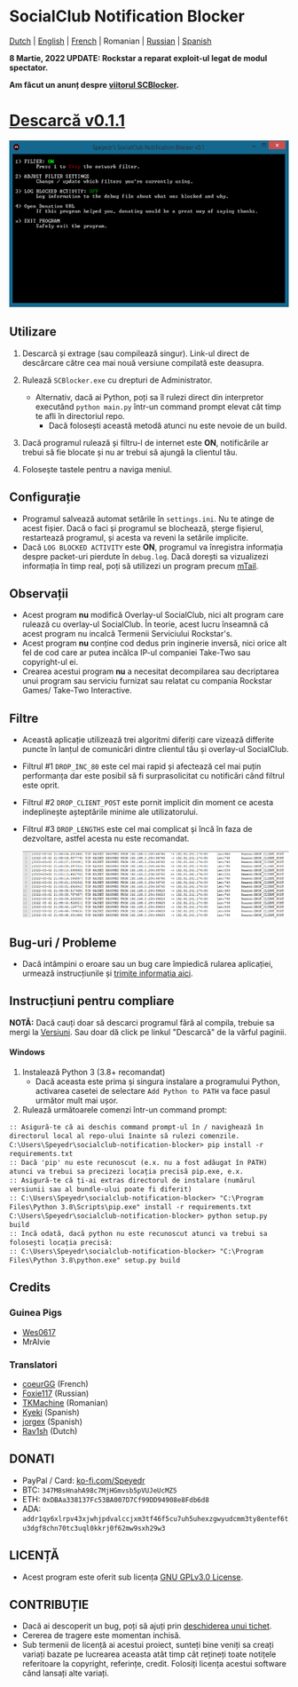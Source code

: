 # SocialClub Notification Blocker

[Dutch](../NL/README.md) | [English](../../README.md) | [French](../FR/README.md) | Romanian | [Russian](../RU/README.md) | [Spanish](../ES/README.md)

**8 Martie, 2022 UPDATE: Rockstar a reparat exploit-ul legat de modul spectator.**

**Am făcut un anunț despre [viitorul SCBlocker](https://github.com/Speyedr/socialclub-notification-blocker/discussions/12).**

# [Descarcă v0.1.1](https://github.com/Speyedr/socialclub-notification-blocker/releases/download/v0.1.1/SocialClubBlocker-0.1.1.zip)

<img src="/img/SCBlockerTease1.png" alt="Main Menu" height=300 width=562>

## Utilizare
1. Descarcă și extrage (sau compilează singur). Link-ul direct de descărcare către cea mai nouă versiune compilată este deasupra.
2. Rulează `SCBlocker.exe` cu drepturi de Administrator.

    - Alternativ, dacă ai Python, poți sa îl rulezi direct din interpretor executând `python main.py` într-un command prompt elevat cât timp te afli în directoriul repo.
      - Dacă folosești această metodă atunci nu este nevoie de un build.
4. Dacă programul rulează și filtru-l de internet este **ON**, notificările ar trebui să fie blocate și nu ar trebui să ajungă la clientul tău.
5. Folosește tastele pentru a naviga meniul.

## Configurație
 - Programul salvează automat setările în `settings.ini`. Nu te atinge de acest fișier. Dacă o faci și programul se blochează, șterge fișierul, restartează programul, și acesta va reveni la setările implicite.
 - Dacă `LOG BLOCKED ACTIVITY` este **ON**, programul va înregistra informația despre packet-uri pierdute în `debug.log`. Dacă dorești sa vizualizezi informația în timp real, poți să utilizezi un program precum [mTail](http://ophilipp.free.fr/op_tail.htm).

## Observații
 - Acest program **nu** modifică Overlay-ul SocialClub, nici alt program care rulează cu overlay-ul SocialClub. În teorie, acest lucru înseamnă că acest program nu incalcă Termenii Serviciului Rockstar's.
 - Acest program **nu** conține cod dedus prin inginerie inversă, nici orice alt fel de cod care ar putea incălca IP-ul companiei Take-Two sau copyright-ul ei.
 - Crearea acestui program **nu** a necesitat decompilarea sau decriptarea unui program sau serviciu furnizat sau relatat cu compania Rockstar Games/ Take-Two Interactive.

## Filtre
 - Această aplicație utilizează trei algoritmi diferiți care vizează differite puncte în lanțul de comunicări dintre clientul tău și overlay-ul SocialClub.
 - Filtrul #&#x2060;1 `DROP_INC_80` este cel mai rapid și afectează cel mai puțin performanța dar este posibil să fi surprasolicitat cu notificări când filtrul este oprit.
 - Filtrul #&#x2060;2 `DROP_CLIENT_POST` este pornit implicit din moment ce acesta indeplinește așteptările minime ale utilizatorului.
 - Filtrul #&#x2060;3 `DROP_LENGTHS` este cel mai complicat și încă în faza de dezvoltare, astfel acesta nu este recomandat.

   <img src="/img/SCBlockerTease3.png" alt="Logging dropped packets" height=120 width=527>

## Bug-uri / Probleme
 - Dacă intâmpini o eroare sau un bug care împiedică rularea aplicației, urmează instrucțiunile și [trimite informația aici](https://github.com/Speyedr/socialclub-notification-blocker/issues/new/choose).

## Instrucțiuni pentru compliare
**NOTĂ:** Dacă cauți doar să descarci programul fără al compila, trebuie sa mergi la [Versiuni](https://github.com/Speyedr/socialclub-notification-blocker/releases). Sau doar dă click pe linkul "Descarcă" de la vârful paginii.
#### Windows

1) Instalează Python 3 (3.8+ recomandat)
    - Dacă aceasta este prima și singura instalare a programului Python, activarea casetei de selectare `Add Python to PATH` va face pasul următor mult mai ușor.
2) Rulează următoarele comenzi într-un command prompt:
```
:: Asigură-te că ai deschis command prompt-ul în / navighează în directorul local al repo-ului înainte să rulezi comenzile.
C:\Users\Speyedr\socialclub-notification-blocker> pip install -r requirements.txt
:: Dacă 'pip' nu este recunoscut (e.x. nu a fost adăugat în PATH) atunci va trebui sa precizezi locația precisă pip.exe, e.x.
:: Asigură-te că ți-ai extras directorul de instalare (numărul versiunii sau al bundle-ului poate fi diferit)
:: C:\Users\Speyedr\socialclub-notification-blocker> "C:\Program Files\Python 3.8\Scripts\pip.exe" install -r requirements.txt
C:\Users\Speyedr\socialclub-notification-blocker> python setup.py build
:: Incă odată, dacă python nu este recunoscut atunci va trebui sa folosești locația precisă:
:: C:\Users\Speyedr\socialclub-notification-blocker> "C:\Program Files\Python 3.8\python.exe" setup.py build
```

## Credits

### Guinea Pigs

- [Wes0617](https://github.com/Wes0617)
- MrAlvie

### Translatori

- [coeurGG](https://github.com/coeurGG) (French)
- [Foxie117](https://github.com/Foxie1171) (Russian)
- [TKMachine](https://github.com/TKMachine) (Romanian)
- [Kyeki](https://github.com/Kyekii) (Spanish)
- [jorgex](https://github.com/jorgex94) (Spanish)
- [Rav1sh](https://github.com/Rav1sh) (Dutch)

## DONATI
 - PayPal / Card: [ko-fi.com/Speyedr](https://ko-fi.com/speyedr)
 - BTC: `347M8sHnahA98c7MjHGmvsb5pVUJeUcMZ5`
 - ETH: `0xDBAa338137Fc53BA007D7Cf99DD94908e8Fdb6d8`
 - ADA: `addr1qy6xlrpv43xjwhjpdvalccjxm3tf46f5cu7uh5uhexzgwyudcmm3ty8entef6tu3dgf8chn70tc3uql0kkrj0f62mw9sxh29w3`

## LICENȚĂ
 - Acest program este oferit sub licența [GNU GPLv3.0 License](LICENSE).

## CONTRIBUȚIE
 - Dacă ai descoperit un bug, poți să ajuți prin [deschiderea unui tichet](https://github.com/Speyedr/socialclub-notification-blocker/issues/new/choose).
 - Cererea de tragere este momentan inchisă.
 - Sub termenii de licență ai acestui proiect, sunteți bine veniți sa creați variați bazate pe lucrearea aceasta atât timp cât rețineți toate notițele referitoare la copyright, referințe, credit. Folosiți licența acestui software când lansați alte variați.